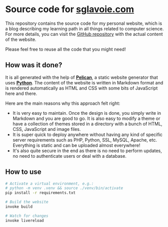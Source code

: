 # Source code for [sglavoie.com](https://www.sglavoie.com/)

This repository contains the source code for my personal website, which is a blog describing my learning path in all things related to computer science. For more details, you can visit the [GitHub repository](https://github.com/sglavoie/sglavoie.github.io) with the actual content of the website.

Please feel free to reuse all the code that you might need!

## How was it done?

It is all generated with the help of **[Pelican](https://github.com/getpelican/pelican)**, a static website generator that uses **[Python](https://www.python.org/)**. The content of the website is written in Markdown format and is rendered automatically as HTML and CSS with some bits of JavaScript here and there.

Here are the main reasons why this approach felt right:

- It is very easy to maintain. Once the design is done, you simply write in Markdown and you are good to go. It is also easy to modify a theme or have a collection of themes stored in a directory with a bunch of HTML, CSS, JavaScript and image files.
- It is super quick to deploy anywhere without having any kind of specific server requirements such as PHP, Python, SSL, MySQL, Apache, etc. Everything is static and can be uploaded almost everywhere!
- It's also quite secure in the end as there is no need to perform updates, no need to authenticate users or deal with a database.

## How to use

```bash
# Activate a virtual environment, e.g.:
# python -m venv .venv && source ./venv/bin/activate
pip install -r requirements.txt

# Build the website
invoke build

# Watch for changes
invoke livereload
```
